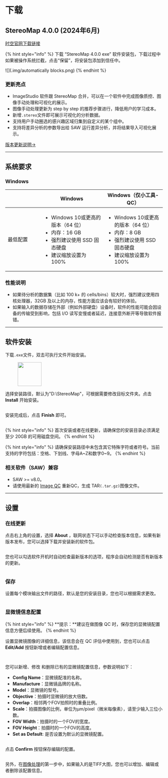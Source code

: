 # 下载

## StereoMap 4.0.0 (2024年6月)

[时空官网下载链接](https://www.stomics.tech/products/BioinfoTools/OfflineSoftware)

{% hint style="info" %}
下载 “StereoMap 4.0.0 exe” 软件安装包，下载过程中如果被操作系统拦截，点击“保留”，将安装包添加到信任中。

![](.img/automatically blocks.png)
{% endhint %}

### 更新亮点

* ImageStudio 软件跟 StereoMap 合并，可以在一个软件中完成图像质控、图像手动处理和可视化的展示。
* 图像手动处理更新为 step by step 的推荐步骤进行，降低用户的学习成本。
* 新增`.stereo`文件即可展示可视化的分析数据。
* 支持用户手动圈选的感兴趣区域归集到自定义的某个组中。
* 支持将差异分析的参数导出给 SAW 运行差异分析，并将结果导入可视化展示。

[版本更新说明->](fa-ban-shuo-ming/stereomap-fa-ban-shuo-ming.md)

***

## 系统要求

### Windows

<table><thead><tr><th width="160"></th><th width="258">Windows</th><th width="236">Windows（仅小工具-QC）</th></tr></thead><tbody><tr><td>最低配置</td><td><p></p><ul><li>Windows 10或更高的版本（64 位） </li><li>内存：16 GB</li><li>强烈建议使用 SSD 固态硬盘 </li><li>建议缩放设置为 100%</li></ul></td><td><p></p><ul><li>Windows 10或更高的版本（64 位） </li><li>内存：8 GB</li><li>强烈建议使用 SSD 固态硬盘 </li><li>建议缩放设置为 100%</li></ul></td></tr></tbody></table>

### 性能说明

* 如果待分析的数据集（比如 100 k+ 的 cells/bins）较大时，强烈建议使用四核处理器，32GB 及以上的内存，性能方面应该会有较好的体验。
* 如果输入的数据存储在外部（例如外部硬盘）设备时，软件的性能可能会因设备的传输受到影响，包括 I/O 读写变慢或者延迟，连接意外断开等导致软件报错。

***

## 软件安装

下载`.exe`文件，双击可执行文件开始安装。

<div align="left">

<figure><img src=".img/image (110).png" alt="" width="76"><figcaption></figcaption></figure>

</div>

选择安装路径，默认为"D:\StereoMap"，可根据需要修改目标文件夹。点击 **Install** 开始安装。

<figure><img src=".img/installing.png" alt=""><figcaption></figcaption></figure>

安装完成后，点击 **Finish** 即可。

<figure><img src=".img/spaces_q9nLCBaEQA96hC5FzYjG_uploads_pJO9D88tpz6oGPObCuCn_installation done.webp" alt=""><figcaption></figcaption></figure>

{% hint style="info" %}
首次安装或者在线更新，请确保您的安装目录必须满足至少 20GB 的可用磁盘空间。
{% endhint %}

{% hint style="info" %}
请确保安装路径中未包含其它特殊字符或者符号。当前支持的字符包括：空格、下划线、字母A\~Z和数字0\~9。
{% endhint %}

### 相关软件（SAW）兼容

* SAW >= v8.0。
* 请使用最新的 [Image QC](tutorials/xiao-gong-ju-zhi-nan/#tu-xiang-zhi-kong) 重新QC，生成 TAR`(.tar.gz)`图像文件。

***

## 设置

### 在线更新

点击右上角的设置<img src=".img/image (152).png" alt="" data-size="line">，选择  **About** ，联网状态下可以手动检查版本信息，如果有新版本发布，您可以选择下载并安装新的软件包。

<figure><img src=".img/setting-about (1).png" alt=""><figcaption></figcaption></figure>

您也可以勾选软件开机时自动检查最新版本的选项，程序会自动检测是否有新版本的更新。

<figure><img src=".img/setting-general-autoupdate.png" alt=""><figcaption></figcaption></figure>

### 保存

设置每个模块输出文件的路径，默认是您的安装目录，您也可以根据需求更改。

<figure><img src=".img/image (111).png" alt=""><figcaption></figcaption></figure>

### 显微镜信息配置

{% hint style="info" %}
**提示：**建议在做图像 QC 时，保存您的显微镜配置信息方便后续使用。
{% endhint %}

设置显微镜图像的详细信息，该信息会在 QC 评估中使用到，您也可以点击 **Edit/Add** 按钮新增或者编辑配置信息。

<div>

<figure><img src=".img/microscope settings.png" alt=""><figcaption></figcaption></figure>

 

<figure><img src=".img/microscope settings-add_edit.png" alt=""><figcaption></figcaption></figure>

</div>

您可以新增<img src=".img/image (156).png" alt="" data-size="line">、修改<img src=".img/image (157).png" alt="" data-size="line"> 和删除<img src=".img/image (158).png" alt="" data-size="line">已有的显微镜配置信息，参数说明如下：

* **Config Name**：显微镜配准的名称。
* **Manufacture**：显微镜品牌的名称。
* **Model**：显微镜的型号。
* **Objective**：拍摄时显微镜的放大倍数。
* **Overlap**：相邻两个FOV拍照时的重叠比例。
* **Scale**：拍摄图像的比例，单位为μm/pixel（微米每像素），请至少输入三位小数。
* **FOV Width**：拍摄时的一个FOV的宽度。
* **FOV Height**：拍摄时的一个FOV的高度。
* **Set as Default**: 是否设置为默认的显微镜配置。

<figure><img src=".img/add microscope configuration.png" alt=""><figcaption></figcaption></figure>

点击 **Confirm** 按钮保存编辑的配置。

<figure><img src=".img/2 microscope configurations.png" alt=""><figcaption></figcaption></figure>

另外，在[图像处理](tutorials/tu-xiang-chu-li-zhi-nan/)的第一步中，如果输入的是TIFF大图，您也可以增加、编辑或者删除该配置信息。

<div>

<figure><img src=".img/tif uploading IP.png" alt=""><figcaption></figcaption></figure>

 

<figure><img src=".img/microscope config IP.png" alt=""><figcaption></figcaption></figure>

</div>
